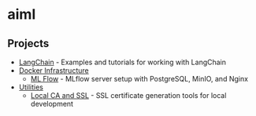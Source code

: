 # aiml

## Projects

- [LangChain](./langchain/) - Examples and tutorials for working with LangChain
- [Docker Infrastructure](./docker/) 
  - [ML Flow](./docker/mlflow_server_setup) - MLflow server setup with PostgreSQL, MinIO, and Nginx
- [Utilities](./utils/)
  - [Local CA and SSL](./utils/generate_local_ssl) - SSL certificate generation tools for local development
